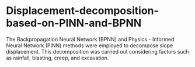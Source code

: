# Displacement-decomposition-based-on-PINN-and-BPNN
The Backpropagation Neural Network (BPNN) and Physics - Informed Neural Network (PINN) methods were employed to decompose slope displacement. This decomposition was carried out considering factors such as rainfall, blasting, creep, and excavation.
